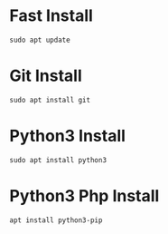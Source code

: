   # Fast Install 
  
```
sudo apt update
```
# Git Install 

```
sudo apt install git
```
# Python3 Install

```
sudo apt install python3
```

# Python3 Php Install 

```
apt install python3-pip
```

